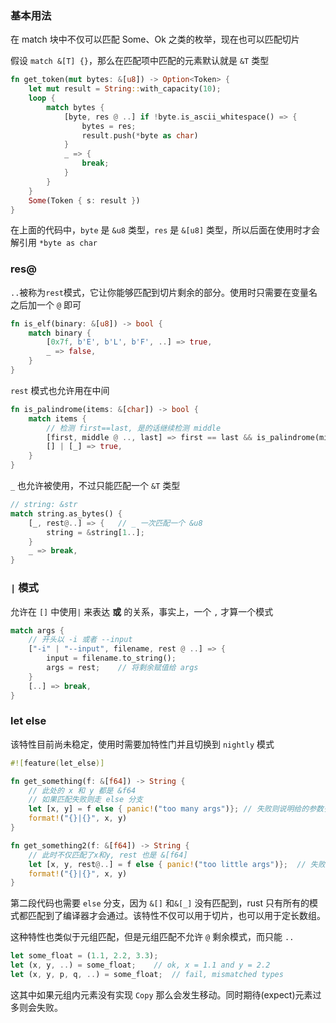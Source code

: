 ### 基本用法

在 match 块中不仅可以匹配 Some、Ok 之类的枚举，现在也可以匹配切片

假设 `match &[T] {}`，那么在匹配项中匹配的元素默认就是 `&T` 类型

```rust
fn get_token(mut bytes: &[u8]) -> Option<Token> {
    let mut result = String::with_capacity(10);
    loop {
        match bytes {
            [byte, res @ ..] if !byte.is_ascii_whitespace() => {
                bytes = res;
                result.push(*byte as char)
            }
            _ => {
                break;
            }
        }
    }
  	Some(Token { s: result })
}
```

在上面的代码中，`byte` 是 `&u8` 类型，`res` 是 `&[u8]` 类型，所以后面在使用时才会解引用 `*byte as char`



### res@

`..`被称为`rest`模式，它让你能够匹配到切片剩余的部分。使用时只需要在变量名之后加一个 `@` 即可

```rust
fn is_elf(binary: &[u8]) -> bool {
    match binary {
        [0x7f, b'E', b'L', b'F', ..] => true,
        _ => false,
    }
}
```

`rest` 模式也允许用在中间

```rust
fn is_palindrome(items: &[char]) -> bool {
    match items {
        // 检测 first==last, 是的话继续检测 middle
        [first, middle @ .., last] => first == last && is_palindrome(middle),
        [] | [_] => true,
    }
}
```

`_` 也允许被使用，不过只能匹配一个 `&T` 类型

```rust
// string: &str
match string.as_bytes() {
    [_, rest@..] => {	// _ 一次匹配一个 &u8
        string = &string[1..];
    }
    _ => break,
}
```



### `|` 模式

允许在 `[]` 中使用`|`  来表达 **或** 的关系，事实上，一个 `,` 才算一个模式

```rust
match args {
    // 开头以 -i 或者 --input
    ["-i" | "--input", filename, rest @ ..] => {
        input = filename.to_string();
        args = rest;	// 将剩余赋值给 args
    }
    [..] => break,
}
```



### let else

该特性目前尚未稳定，使用时需要加特性门并且切换到 `nightly` 模式

```rust
#![feature(let_else)]

fn get_something(f: &[f64]) -> String {
    // 此处的 x 和 y 都是 &f64
    // 如果匹配失败则走 else 分支
    let [x, y] = f else { panic!("too many args")};	// 失败则说明给的参数多于 2
    format!("{}|{}", x, y)
}

fn get_something2(f: &[f64]) -> String {
    // 此时不仅匹配了x和y, rest 也是 &[f64]
    let [x, y, rest@..] = f else { panic!("too little args")};	// 失败则说明给的参数少于 2
    format!("{}|{}", x, y)
}

```

第二段代码也需要 `else` 分支，因为 `&[]` 和`&[_]` 没有匹配到，rust 只有所有的模式都匹配到了编译器才会通过。该特性不仅可以用于切片，也可以用于定长数组。

这种特性也类似于元组匹配，但是元组匹配不允许 `@` 剩余模式，而只能 `..`

```rust
let some_float = (1.1, 2.2, 3.3);
let (x, y, ..) = some_float;	// ok, x = 1.1 and y = 2.2
let (x, y, p, q, ..) = some_float;	// fail, mismatched types
```

这其中如果元组内元素没有实现 `Copy` 那么会发生移动。同时期待(expect)元素过多则会失败。
